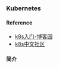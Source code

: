 ### Kubernetes
#### Reference
- [k8s入门-博客园](https://www.cnblogs.com/xkops/p/6165565.html)
- [k8s中文社区](https://www.kubernetes.org.cn/course)

#### 简介
 
